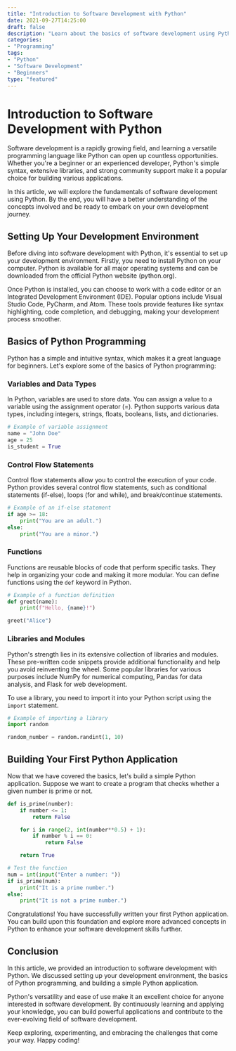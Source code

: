 ```yaml
--- 
title: "Introduction to Software Development with Python"
date: 2021-09-27T14:25:00
draft: false
description: "Learn about the basics of software development using Python, a versatile programming language."
categories: 
- "Programming"
tags: 
- "Python"
- "Software Development"
- "Beginners"
type: "featured"
---
```


# Introduction to Software Development with Python

Software development is a rapidly growing field, and learning a versatile programming language like Python can open up countless opportunities. Whether you're a beginner or an experienced developer, Python's simple syntax, extensive libraries, and strong community support make it a popular choice for building various applications.

In this article, we will explore the fundamentals of software development using Python. By the end, you will have a better understanding of the concepts involved and be ready to embark on your own development journey.

## Setting Up Your Development Environment

Before diving into software development with Python, it's essential to set up your development environment. Firstly, you need to install Python on your computer. Python is available for all major operating systems and can be downloaded from the official Python website (python.org).

Once Python is installed, you can choose to work with a code editor or an Integrated Development Environment (IDE). Popular options include Visual Studio Code, PyCharm, and Atom. These tools provide features like syntax highlighting, code completion, and debugging, making your development process smoother.

## Basics of Python Programming

Python has a simple and intuitive syntax, which makes it a great language for beginners. Let's explore some of the basics of Python programming:

### Variables and Data Types

In Python, variables are used to store data. You can assign a value to a variable using the assignment operator (=). Python supports various data types, including integers, strings, floats, booleans, lists, and dictionaries.

```python
# Example of variable assignment
name = "John Doe"
age = 25
is_student = True
```

### Control Flow Statements

Control flow statements allow you to control the execution of your code. Python provides several control flow statements, such as conditional statements (if-else), loops (for and while), and break/continue statements.

```python
# Example of an if-else statement
if age >= 18:
    print("You are an adult.")
else:
    print("You are a minor.")
```

### Functions

Functions are reusable blocks of code that perform specific tasks. They help in organizing your code and making it more modular. You can define functions using the `def` keyword in Python.

```python
# Example of a function definition
def greet(name):
    print(f"Hello, {name}!")

greet("Alice")
```

### Libraries and Modules

Python's strength lies in its extensive collection of libraries and modules. These pre-written code snippets provide additional functionality and help you avoid reinventing the wheel. Some popular libraries for various purposes include NumPy for numerical computing, Pandas for data analysis, and Flask for web development.

To use a library, you need to import it into your Python script using the `import` statement.

```python
# Example of importing a library
import random

random_number = random.randint(1, 10)
```

## Building Your First Python Application

Now that we have covered the basics, let's build a simple Python application. Suppose we want to create a program that checks whether a given number is prime or not.

```python
def is_prime(number):
    if number <= 1:
        return False

    for i in range(2, int(number**0.5) + 1):
        if number % i == 0:
            return False

    return True

# Test the function
num = int(input("Enter a number: "))
if is_prime(num):
    print("It is a prime number.")
else:
    print("It is not a prime number.")
```

Congratulations! You have successfully written your first Python application. You can build upon this foundation and explore more advanced concepts in Python to enhance your software development skills further.

## Conclusion

In this article, we provided an introduction to software development with Python. We discussed setting up your development environment, the basics of Python programming, and building a simple Python application.

Python's versatility and ease of use make it an excellent choice for anyone interested in software development. By continuously learning and applying your knowledge, you can build powerful applications and contribute to the ever-evolving field of software development.

Keep exploring, experimenting, and embracing the challenges that come your way. Happy coding!
